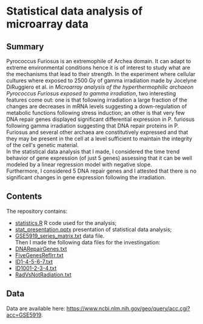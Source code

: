 # Statistical data analysis of microarray data

## Summary
Pyrococcus Furiosus is an extremophile of Archea domain. It can adapt to extreme environmental conditions hence it is of interest to study what are the mechanisms that lead to their strength.
In the experiment where cellular cultures where exposed to 2500 Gy of gamma irradiation made by Jocelyne DiRuggiero et al. in *Microarray analysis of the hyperthermophilic archaeon Pyrococcus Furiosus exposed to gamma irradiation*, two interesting features come out: 
one is that following irradiation a large fraction of the changes are decreases in mRNA levels suggesting a down-regulation of metabolic functions following stress induction;
an other is that very few DNA repair genes displayed significant differential expression in P. furiosus following gamma irradiation suggesting that DNA repair proteins in P. Furiosus 
and several other archaea are constitutively expressed and that they may be present in the cell at a level sufficient to maintain the integrity of the cell's genetic material.<br>
In the statistical data analysis that I made, I considered the time trend behavior of gene expression (of just 5 genes) assessing that it can be well modeled by a linear regression model with negative slope.<br>
Furthermore, I considered 5 DNA repair genes and I attested that there is no significant changes in gene expression following the irradiation.

## Contents
The repository contains:
* [statistics.R](https://github.com/ManuelaCarriero/microarray-analysis/blob/main/statistics.R) R code used for the analysis;
* [stat_presentation.pptx](https://github.com/ManuelaCarriero/microarray-analysis/blob/main/stat_presentation.pptx) presentation of statistical data analysis;
* [GSE5919_series_matrix.txt](https://github.com/ManuelaCarriero/microarray-analysis/blob/main/GSE5919_series_matrix.txt) data file.<br>
Then I made the following data files for the investingation:
* [DNARepairGenes.txt](https://github.com/ManuelaCarriero/microarray-analysis/blob/main/DNARepairGenes.txt) 
* [FiveGenesRefIrr.txt](https://github.com/ManuelaCarriero/microarray-analysis/blob/main/FiveGenesRefIrr.txt)
* [ID1-4-5-6-7.txt](https://github.com/ManuelaCarriero/microarray-analysis/blob/main/ID1-4-5-6-7.txt)
* [ID1001-2-3-4.txt](https://github.com/ManuelaCarriero/microarray-analysis/blob/main/ID1001-2-3-4.txt)
* [RadVsNotRadiation.txt](https://github.com/ManuelaCarriero/microarray-analysis/blob/main/RadVsNotRadiation.txt)

## Data
Data are available here: https://www.ncbi.nlm.nih.gov/geo/query/acc.cgi?acc=GSE5919.